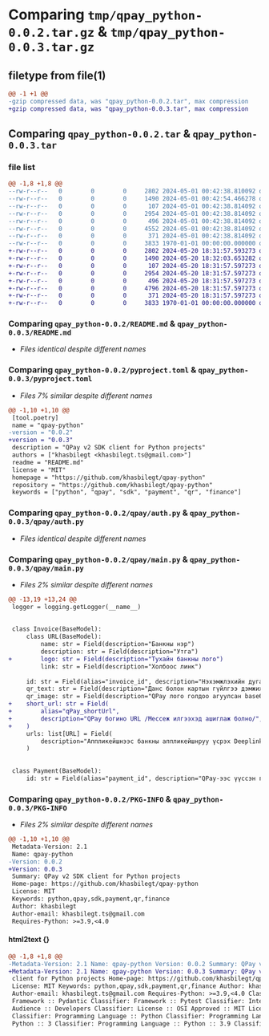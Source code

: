 # Comparing `tmp/qpay_python-0.0.2.tar.gz` & `tmp/qpay_python-0.0.3.tar.gz`

## filetype from file(1)

```diff
@@ -1 +1 @@
-gzip compressed data, was "qpay_python-0.0.2.tar", max compression
+gzip compressed data, was "qpay_python-0.0.3.tar", max compression
```

## Comparing `qpay_python-0.0.2.tar` & `qpay_python-0.0.3.tar`

### file list

```diff
@@ -1,8 +1,8 @@
--rw-r--r--   0        0        0     2802 2024-05-01 00:42:38.810092 qpay_python-0.0.2/README.md
--rw-r--r--   0        0        0     1490 2024-05-01 00:42:54.466278 qpay_python-0.0.2/pyproject.toml
--rw-r--r--   0        0        0      107 2024-05-01 00:42:38.814092 qpay_python-0.0.2/qpay/__init__.py
--rw-r--r--   0        0        0     2954 2024-05-01 00:42:38.814092 qpay_python-0.0.2/qpay/auth.py
--rw-r--r--   0        0        0      496 2024-05-01 00:42:38.814092 qpay_python-0.0.2/qpay/exceptions.py
--rw-r--r--   0        0        0     4552 2024-05-01 00:42:38.814092 qpay_python-0.0.2/qpay/main.py
--rw-r--r--   0        0        0      371 2024-05-01 00:42:38.814092 qpay_python-0.0.2/qpay/singleton.py
--rw-r--r--   0        0        0     3833 1970-01-01 00:00:00.000000 qpay_python-0.0.2/PKG-INFO
+-rw-r--r--   0        0        0     2802 2024-05-20 18:31:57.593273 qpay_python-0.0.3/README.md
+-rw-r--r--   0        0        0     1490 2024-05-20 18:32:03.653282 qpay_python-0.0.3/pyproject.toml
+-rw-r--r--   0        0        0      107 2024-05-20 18:31:57.597273 qpay_python-0.0.3/qpay/__init__.py
+-rw-r--r--   0        0        0     2954 2024-05-20 18:31:57.597273 qpay_python-0.0.3/qpay/auth.py
+-rw-r--r--   0        0        0      496 2024-05-20 18:31:57.597273 qpay_python-0.0.3/qpay/exceptions.py
+-rw-r--r--   0        0        0     4796 2024-05-20 18:31:57.597273 qpay_python-0.0.3/qpay/main.py
+-rw-r--r--   0        0        0      371 2024-05-20 18:31:57.597273 qpay_python-0.0.3/qpay/singleton.py
+-rw-r--r--   0        0        0     3833 1970-01-01 00:00:00.000000 qpay_python-0.0.3/PKG-INFO
```

### Comparing `qpay_python-0.0.2/README.md` & `qpay_python-0.0.3/README.md`

 * *Files identical despite different names*

### Comparing `qpay_python-0.0.2/pyproject.toml` & `qpay_python-0.0.3/pyproject.toml`

 * *Files 7% similar despite different names*

```diff
@@ -1,10 +1,10 @@
 [tool.poetry]
 name = "qpay-python"
-version = "0.0.2"
+version = "0.0.3"
 description = "QPay v2 SDK client for Python projects"
 authors = ["khasbilegt <khasbilegt.ts@gmail.com>"]
 readme = "README.md"
 license = "MIT"
 homepage = "https://github.com/khasbilegt/qpay-python"
 repository = "https://github.com/khasbilegt/qpay-python"
 keywords = ["python", "qpay", "sdk", "payment", "qr", "finance"]
```

### Comparing `qpay_python-0.0.2/qpay/auth.py` & `qpay_python-0.0.3/qpay/auth.py`

 * *Files identical despite different names*

### Comparing `qpay_python-0.0.2/qpay/main.py` & `qpay_python-0.0.3/qpay/main.py`

 * *Files 2% similar despite different names*

```diff
@@ -13,19 +13,24 @@
 logger = logging.getLogger(__name__)
 
 
 class Invoice(BaseModel):
     class URL(BaseModel):
         name: str = Field(description="Банкны нэр")
         description: str = Field(description="Утга")
+        logo: str = Field(description="Тухайн банкны лого")
         link: str = Field(description="Холбоос линк")
 
     id: str = Field(alias="invoice_id", description="Нэхэмжлэхийн дугаар")
     qr_text: str = Field(description="Данс болон картын гүйлгээ дэмжих QR утга")
     qr_image: str = Field(description="QPay лого голдоо агуулсан base64 зурган QR код")
+    short_url: str = Field(
+        alias="qPay_shortUrl",
+        description="QPay богино URL /Мессеж илгээхэд ашиглаж болно/",
+    )
     urls: list[URL] = Field(
         description="Аппликейшнээс банкны аппликейшнруу үсрэх Deeplink"
     )
 
 
 class Payment(BaseModel):
     id: str = Field(alias="payment_id", description="QPay-ээс үүссэн гүйлгээний дугаар")
```

### Comparing `qpay_python-0.0.2/PKG-INFO` & `qpay_python-0.0.3/PKG-INFO`

 * *Files 2% similar despite different names*

```diff
@@ -1,10 +1,10 @@
 Metadata-Version: 2.1
 Name: qpay-python
-Version: 0.0.2
+Version: 0.0.3
 Summary: QPay v2 SDK client for Python projects
 Home-page: https://github.com/khasbilegt/qpay-python
 License: MIT
 Keywords: python,qpay,sdk,payment,qr,finance
 Author: khasbilegt
 Author-email: khasbilegt.ts@gmail.com
 Requires-Python: >=3.9,<4.0
```

#### html2text {}

```diff
@@ -1,8 +1,8 @@
-Metadata-Version: 2.1 Name: qpay-python Version: 0.0.2 Summary: QPay v2 SDK
+Metadata-Version: 2.1 Name: qpay-python Version: 0.0.3 Summary: QPay v2 SDK
 client for Python projects Home-page: https://github.com/khasbilegt/qpay-python
 License: MIT Keywords: python,qpay,sdk,payment,qr,finance Author: khasbilegt
 Author-email: khasbilegt.ts@gmail.com Requires-Python: >=3.9,<4.0 Classifier:
 Framework :: Pydantic Classifier: Framework :: Pytest Classifier: Intended
 Audience :: Developers Classifier: License :: OSI Approved :: MIT License
 Classifier: Programming Language :: Python Classifier: Programming Language ::
 Python :: 3 Classifier: Programming Language :: Python :: 3.9 Classifier:
```

